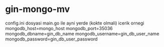 # gin-mongo-mv

config.ini dosyasi main.go ile ayni yerde (kokte olmali)
icerik ornegi
mongodb_host=mongo_host
mongodb_port=35036
mongodb_dbname=gin_db_name
mongodb_username=gin_db_user_name
mongodb_password=gin_db_user_password
